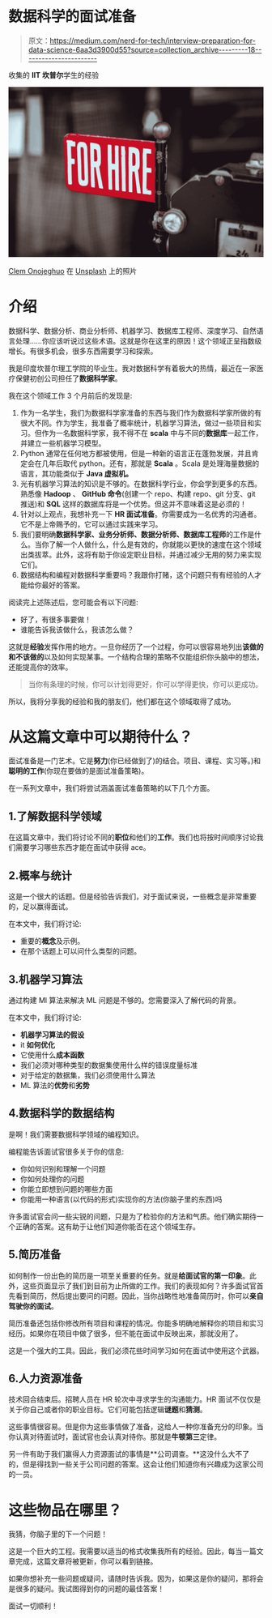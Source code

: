 # 数据科学的面试准备

> 原文：<https://medium.com/nerd-for-tech/interview-preparation-for-data-science-6aa3d3900d55?source=collection_archive---------18----------------------->

收集的 **IIT 坎普尔**学生的经验

![](img/f3a78bd15e989af73203457033ea30a1.png)

[Clem Onojeghuo](https://unsplash.com/@clemono?utm_source=unsplash&utm_medium=referral&utm_content=creditCopyText) 在 [Unsplash](https://unsplash.com/s/photos/job-interview?utm_source=unsplash&utm_medium=referral&utm_content=creditCopyText) 上的照片

# 介绍

数据科学、数据分析、商业分析师、机器学习、数据库工程师、深度学习、自然语言处理……你应该听说过这些术语。这就是你在这里的原因！这个领域正呈指数级增长。有很多机会，很多东西需要学习和探索。

我是印度坎普尔理工学院的毕业生。我对数据科学有着极大的热情，最近在一家医疗保健初创公司担任了**数据科学家**。

我在这个领域工作 3 个月前后的发现是:

1.  作为一名学生，我们为数据科学家准备的东西与我们作为数据科学家所做的有很大不同。作为学生，我准备了概率统计，机器学习算法，做过一些项目和实习。但作为一名数据科学家，我不得不在 **scala** 中与不同的**数据库**一起工作，并建立一些机器学习模型。
2.  Python 通常在任何地方都被使用，但是一种新的语言正在蓬勃发展，并且肯定会在几年后取代 python。还有，那就是 **Scala** 。Scala 是处理海量数据的语言，其功能类似于 **Java 虚拟机。**
3.  光有机器学习算法的知识是不够的。在数据科学行业，你会学到更多的东西。熟悉像 **Hadoop** 、 **GitHub 命令**(创建一个 repo、构建 repo、git 分支、git 推送)和 **SQL** 这样的数据库将是一个优势。但这并不意味着这是必须的！
4.  针对以上观点，我想补充一下 **HR 面试准备**。你需要成为一名优秀的沟通者。它不是上帝赐予的，它可以通过实践来学习。
5.  我们要明确**数据科学家、业务分析师、数据分析师、数据库工程师**的工作是什么。当你了解一个人做什么，什么是有效的，你就能以更快的速度在这个领域出类拔萃。此外，这将有助于你设定职业目标，并通过减少无用的努力来实现它们。
6.  数据结构和编程对数据科学重要吗？我跟你打赌，这个问题只有有经验的人才能给你最好的答案。

阅读完上述陈述后，您可能会有以下问题:

*   好了，有很多事要做！
*   谁能告诉我该做什么，我该怎么做？

这就是**经验**发挥作用的地方。一旦你经历了一个过程，你可以很容易地列出**该做的和不该做的**以及如何实现某事。一个结构合理的策略不仅能组织你头脑中的想法，还能提高你的效率。

> 当你有条理的时候，你可以计划得更好，你可以学得更快，你可以更成功。

所以，我将分享我的经验和我的朋友们，他们都在这个领域取得了成功。

# 从这篇文章中可以期待什么？

面试准备是一门艺术。它是**努力**(你已经做到了)的结合。项目、课程、实习等。)和**聪明的工作**(你现在要做的是面试准备策略)。

在一系列文章中，我们将尝试涵盖面试准备策略的以下几个方面。

## 1.了解数据科学领域

在这篇文章中，我们将讨论不同的**职位**和他们的**工作**。我们也将按时间顺序讨论我们需要学习哪些东西才能在面试中获得 ace。

## 2.概率与统计

这是一个很大的话题。但是经验告诉我们，对于面试来说，一些概念是非常重要的，足以赢得面试。

在本文中，我们将讨论:

*   重要的**概念**及示例。
*   在那个话题上可以问什么类型的问题。

## 3.机器学习算法

通过构建 Ml 算法来解决 ML 问题是不够的。您需要深入了解代码的背景。

在本文中，我们将讨论:

*   **机器学习算法的假设**
*   it **如何优化**
*   它使用什么**成本函数**
*   我们必须对哪种类型的数据集使用什么样的错误度量标准
*   对于给定的数据集，我们必须使用什么算法
*   ML 算法的**优势**和**劣势**

## 4.数据科学的数据结构

是啊！我们需要数据科学领域的编程知识。

编程能告诉面试官很多关于你的信息:

*   你如何识别和理解一个问题
*   你如何处理你的问题
*   你能立即想到问题的哪些方面
*   你能用一种语言(以代码的形式)实现你的方法(你脑子里的东西)吗

许多面试官会问一些尖锐的问题，只是为了检验你的方法和气质。他们确实期待一个正确的答案。这有助于让他们知道你能否在这个领域生存。

## 5.简历准备

如何制作一份出色的简历是一项至关重要的任务。就是**给面试官的第一印象**。此外，这些页面显示了我们到目前为止所做的工作。我们的表现如何？许多面试官首先看到简历，然后提出要问的问题。因此，当你战略性地准备简历时，你可以**亲自驾驶你的面试**。

简历准备还包括你修改所有项目和课程的情况。你能多明确地解释你的项目和实习经历。如果你在项目中做了很多，但不能在面试中反映出来，那就没用了。

这是一个强大的工具。因此，我们必须花些时间学习如何在面试中使用这个武器。

## 6.人力资源准备

技术回合结束后。招聘人员在 HR 轮次中寻求学生的沟通能力。HR 面试不仅仅是关于你自己或者你的职业目标。它们可能包括逻辑**谜题**和**猜测**。

这些事情很容易。但是你为这些事情做了准备，这给人一种你准备充分的印象。当你认真对待面试时，面试官也会认真对待你。那就是**牛顿第三**定律。

另一件有助于我们赢得人力资源面试的事情是**公司调查。**这没什么大不了的，但是得找到一些关于公司问题的答案。这会让他们知道你有兴趣成为这家公司的一员。

# 这些物品在哪里？

我猜，你脑子里的下一个问题！

这是一个巨大的工程。我需要以适当的格式收集我所有的经验。因此，每当一篇文章完成，这篇文章将被更新，你可以看到链接。

如果你想补充一些问题或疑问，请随时告诉我。因为，如果这是你的疑问，那将会是很多的疑问。我试图得到你的问题的最佳答案！

面试一切顺利！